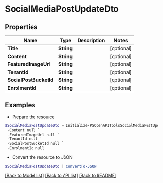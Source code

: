 # SocialMediaPostUpdateDto
## Properties

Name | Type | Description | Notes
------------ | ------------- | ------------- | -------------
**Title** | **String** |  | [optional] 
**Content** | **String** |  | [optional] 
**FeaturedImageUrl** | **String** |  | [optional] 
**TenantId** | **String** |  | [optional] 
**SocialPostBucketId** | **String** |  | [optional] 
**EnrolmentId** | **String** |  | [optional] 

## Examples

- Prepare the resource
```powershell
$SocialMediaPostUpdateDto = Initialize-PSOpenAPIToolsSocialMediaPostUpdateDto  -Title null `
 -Content null `
 -FeaturedImageUrl null `
 -TenantId null `
 -SocialPostBucketId null `
 -EnrolmentId null
```

- Convert the resource to JSON
```powershell
$SocialMediaPostUpdateDto | ConvertTo-JSON
```

[[Back to Model list]](../README.md#documentation-for-models) [[Back to API list]](../README.md#documentation-for-api-endpoints) [[Back to README]](../README.md)

